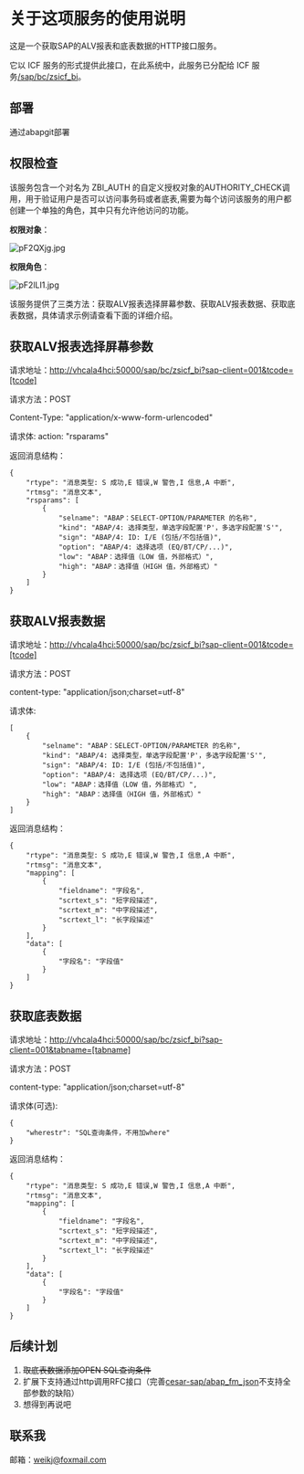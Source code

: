 # 关于这项服务的使用说明
这是一个获取SAP的ALV报表和底表数据的HTTP接口服务。  
  
它以 ICF 服务的形式提供此接口，在此系统中，此服务已分配给 ICF 服务[/sap/bc/zsicf_bi](http://vhcala4hci:50000/sap/bc/zsicf_bi?sap-client=001 "调用地址")。  
## 部署
通过abapgit部署

## 权限检查
该服务包含一个对名为 ZBI_AUTH 的自定义授权对象的AUTHORITY_CHECK调用，用于验证用户是否可以访问事务码或者底表,需要为每个访问该服务的用户都创建一个单独的角色，其中只有允许他访问的功能。

**权限对象**：

![pF2QXjg.jpg](https://s21.ax1x.com/2024/03/16/pF2QXjg.jpg)

**权限角色**：

![pF2lLI1.jpg](https://s21.ax1x.com/2024/03/16/pF2lLI1.jpg)

该服务提供了三类方法：获取ALV报表选择屏幕参数、获取ALV报表数据、获取底表数据，具体请求示例请查看下面的详细介绍。
## 获取ALV报表选择屏幕参数

请求地址：[http://vhcala4hci:50000/sap/bc/zsicf_bi?sap-client=001&tcode=[tcode]](http://vhcala4hci:50000/sap/bc/zsicf_bi?sap-client=001&tcode=%5Btcode%5D%5D "获取ALV报表选择屏幕参数")

请求方法：POST

Content-Type: "application/x-www-form-urlencoded"

请求体: action: "rsparams"

返回消息结构：

	{
		"rtype": "消息类型: S 成功,E 错误,W 警告,I 信息,A 中断",
		"rtmsg": "消息文本",
		"rsparams": [
			{
				"selname": "ABAP：SELECT-OPTION/PARAMETER 的名称",
				"kind": "ABAP/4: 选择类型，单选字段配置'P'，多选字段配置'S'",
				"sign": "ABAP/4: ID: I/E (包括/不包括值)",
				"option": "ABAP/4: 选择选项 (EQ/BT/CP/...)",
				"low": "ABAP：选择值（LOW 值，外部格式）",
				"high": "ABAP：选择值（HIGH 值，外部格式）"
			}
		]
	}

## 获取ALV报表数据
请求地址：[http://vhcala4hci:50000/sap/bc/zsicf_bi?sap-client=001&tcode=[tcode]](http://vhcala4hci:50000/sap/bc/zsicf_bi?sap-client=001&tcode=%5Btcode%5D%5D "获取ALV报表数据")

请求方法：POST

content-type: "application/json;charset=utf-8"

请求体:

	[
		{
			"selname": "ABAP：SELECT-OPTION/PARAMETER 的名称",
			"kind": "ABAP/4: 选择类型，单选字段配置'P'，多选字段配置'S'",
			"sign": "ABAP/4: ID: I/E (包括/不包括值)",
			"option": "ABAP/4: 选择选项 (EQ/BT/CP/...)",
			"low": "ABAP：选择值（LOW 值，外部格式）",
			"high": "ABAP：选择值（HIGH 值，外部格式）"
		}
	]

返回消息结构：

	{
		"rtype": "消息类型: S 成功,E 错误,W 警告,I 信息,A 中断",
		"rtmsg": "消息文本",
		"mapping": [
			{
				"fieldname": "字段名",
				"scrtext_s": "短字段描述",
				"scrtext_m": "中字段描述",
				"scrtext_l": "长字段描述"
			}
		],
		"data": [
			{
				"字段名": "字段值"
			}
		]
	}

## 获取底表数据
请求地址：[http://vhcala4hci:50000/sap/bc/zsicf_bi?sap-client=001&tabname=[tabname]](http://vhcala4hci:50000/sap/bc/zsicf_bi?sap-client=001&tabname=%5Btabname%5D%5D "获取底表数据")

请求方法：POST

content-type: "application/json;charset=utf-8"

请求体(可选):

	{
		"wherestr": "SQL查询条件，不用加where"
	}
 
返回消息结构：

	{
		"rtype": "消息类型: S 成功,E 错误,W 警告,I 信息,A 中断",
		"rtmsg": "消息文本",
		"mapping": [
			{
				"fieldname": "字段名",
				"scrtext_s": "短字段描述",
				"scrtext_m": "中字段描述",
				"scrtext_l": "长字段描述"
			}
		],
		"data": [
			{
				"字段名": "字段值"
			}
		]
	}

## 后续计划
1. ~~取底表数据添加OPEN SQL查询条件~~
2. 扩展下支持通过http调用RFC接口（完善[cesar-sap/abap_fm_json](https://github.com/cesar-sap/abap_fm_json "")不支持全部参数的缺陷）
3. 想得到再说吧
  
## 联系我
邮箱：[weikj@foxmail.com](mailto:weikj@foxmail.com "kkw")
